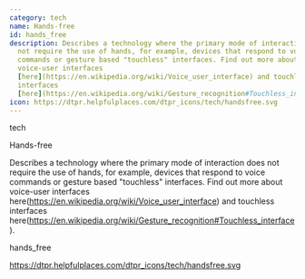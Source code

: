 ```yaml
---
category: tech
name: Hands-free
id: hands_free
description: Describes a technology where the primary mode of interaction does
  not require the use of hands, for example, devices that respond to voice
  commands or gesture based "touchless" interfaces. Find out more about
  voice-user interfaces
  [here](https://en.wikipedia.org/wiki/Voice_user_interface) and touchless
  interfaces
  [here](https://en.wikipedia.org/wiki/Gesture_recognition#Touchless_interface).
icon: https://dtpr.helpfulplaces.com/dtpr_icons/tech/handsfree.svg
---
```

tech

Hands-free

Describes a technology where the primary mode of interaction does not require the use of hands, for example, devices that respond to voice commands or gesture based "touchless" interfaces. Find out more about voice-user interfaces here(https://en.wikipedia.org/wiki/Voice_user_interface) and touchless interfaces here(https://en.wikipedia.org/wiki/Gesture_recognition#Touchless_interface).

hands_free

https://dtpr.helpfulplaces.com/dtpr_icons/tech/handsfree.svg